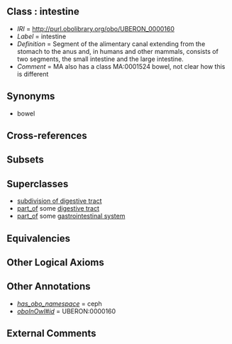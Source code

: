 
## Class : intestine

 * *IRI* = http://purl.obolibrary.org/obo/UBERON_0000160
 * *Label* = intestine
 * *Definition* = Segment of the alimentary canal extending from the stomach to the anus and, in humans and other mammals, consists of two segments, the small intestine and the large intestine.
 * *Comment* = MA also has a class  MA:0001524 bowel, not clear how this is different

## Synonyms

 * bowel

## Cross-references


## Subsets


## Superclasses

 * [subdivision of digestive tract](../../UBERON/21/UBERON_0004921.md)
 * [part_of](../../BFO/50/BFO_0000050.md) some [digestive tract](../../UBERON/55/UBERON_0001555.md)
 * [part_of](../../BFO/50/BFO_0000050.md) some [gastrointestinal system](../../UBERON/09/UBERON_0005409.md)

## Equivalencies


## Other Logical Axioms


## Other Annotations

 * *[has_obo_namespace](../../ce/oboInOwl#hasOBONamespace.md)* = ceph
 * *[oboInOwl#id](../../id/oboInOwl#id.md)* = UBERON:0000160

## External Comments

